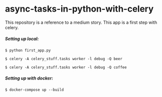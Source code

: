 # async-tasks-in-python-with-celery
This repository is a reference to a medium story. This app is a first step with celery.


##### Setting up local:

`$ python first_app.py`
 
`$ celery -A celery_stuff.tasks worker -l debug -Q beer`

`$ celery -A celery_stuff.tasks worker -l debug -Q coffee`

##### Setting up with docker:

`$ docker-compose up --build`
